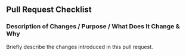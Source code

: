 ## Pull Request Checklist

### Description of Changes / Purpose / What Does It Change & Why
Briefly describe the changes introduced in this pull request.